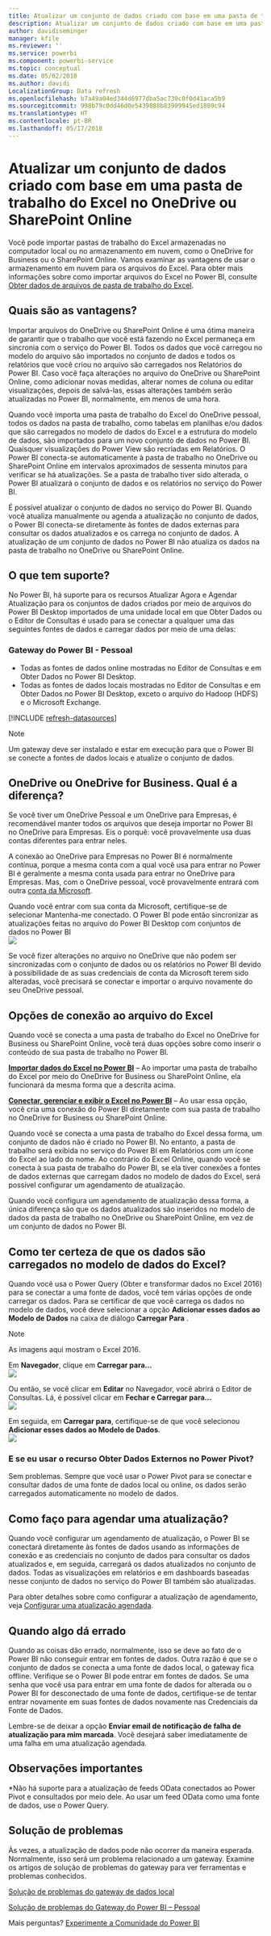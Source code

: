 ```yaml
---
title: Atualizar um conjunto de dados criado com base em uma pasta de trabalho do Excel – nuvem
description: Atualizar um conjunto de dados criado com base em uma pasta de trabalho do Excel no OneDrive ou SharePoint Online
author: davidiseminger
manager: kfile
ms.reviewer: ''
ms.service: powerbi
ms.component: powerbi-service
ms.topic: conceptual
ms.date: 05/02/2018
ms.author: davidi
LocalizationGroup: Data refresh
ms.openlocfilehash: b7a49a04ed344d6977dba5ac739c0f0d41aca5b9
ms.sourcegitcommit: 998b79c0dd46d0e5439888b83999945ed1809c94
ms.translationtype: HT
ms.contentlocale: pt-BR
ms.lasthandoff: 05/17/2018
---
```

# <a name="refresh-a-dataset-created-from-an-excel-workbook-on-onedrive-or-sharepoint-online"></a>Atualizar um conjunto de dados criado com base em uma pasta de trabalho do Excel no OneDrive ou SharePoint Online
Você pode importar pastas de trabalho do Excel armazenadas no computador local ou no armazenamento em nuvem, como o OneDrive for Business ou o SharePoint Online. Vamos examinar as vantagens de usar o armazenamento em nuvem para os arquivos do Excel. Para obter mais informações sobre como importar arquivos do Excel no Power BI, consulte [Obter dados de arquivos de pasta de trabalho do Excel](service-excel-workbook-files.md).

## <a name="what-are-the-advantages"></a>Quais são as vantagens?
Importar arquivos do OneDrive ou SharePoint Online é uma ótima maneira de garantir que o trabalho que você está fazendo no Excel permaneça em sincronia com o serviço do Power BI. Todos os dados que você carregou no modelo do arquivo são importados no conjunto de dados e todos os relatórios que você criou no arquivo são carregados nos Relatórios do Power BI. Caso você faça alterações no arquivo do OneDrive ou SharePoint Online, como adicionar novas medidas, alterar nomes de coluna ou editar visualizações, depois de salvá-las, essas alterações também serão atualizadas no Power BI, normalmente, em menos de uma hora.

Quando você importa uma pasta de trabalho do Excel do OneDrive pessoal, todos os dados na pasta de trabalho, como tabelas em planilhas e/ou dados que são carregados no modelo de dados do Excel e a estrutura do modelo de dados, são importados para um novo conjunto de dados no Power BI. Quaisquer visualizações do Power View são recriadas em Relatórios. O Power BI conecta-se automaticamente à pasta de trabalho no OneDrive ou SharePoint Online em intervalos aproximados de sessenta minutos para verificar se há atualizações. Se a pasta de trabalho tiver sido alterada, o Power BI atualizará o conjunto de dados e os relatórios no serviço do Power BI.

É possível atualizar o conjunto de dados no serviço do Power BI. Quando você atualiza manualmente ou agenda a atualização no conjunto de dados, o Power BI conecta-se diretamente às fontes de dados externas para consultar os dados atualizados e os carrega no conjunto de dados. A atualização de um conjunto de dados no Power BI não atualiza os dados na pasta de trabalho no OneDrive ou SharePoint Online. 

## <a name="whats-supported"></a>O que tem suporte?
No Power BI, há suporte para os recursos Atualizar Agora e Agendar Atualização para os conjuntos de dados criados por meio de arquivos do Power BI Desktop importados de uma unidade local em que Obter Dados ou o Editor de Consultas é usado para se conectar a qualquer uma das seguintes fontes de dados e carregar dados por meio de uma delas:  

### <a name="power-bi-gateway---personal"></a>Gateway do Power BI - Pessoal
* Todas as fontes de dados online mostradas no Editor de Consultas e em Obter Dados no Power BI Desktop.
* Todas as fontes de dados locais mostradas no Editor de Consultas e em Obter Dados no Power BI Desktop, exceto o arquivo do Hadoop (HDFS) e o Microsoft Exchange.

<!-- Refresh Data sources-->
[!INCLUDE [refresh-datasources](./includes/refresh-datasources.md)]

> [!NOTE]
> Um gateway deve ser instalado e estar em execução para que o Power BI se conecte a fontes de dados locais e atualize o conjunto de dados.
> 
> 

## <a name="onedrive-or-onedrive-for-business-whats-the-difference"></a>OneDrive ou OneDrive for Business. Qual é a diferença?
Se você tiver um OneDrive Pessoal e um OneDrive para Empresas, é recomendável manter todos os arquivos que deseja importar no Power BI no OneDrive para Empresas. Eis o porquê: você provavelmente usa duas contas diferentes para entrar neles.

A conexão ao OneDrive para Empresas no Power BI é normalmente contínua, porque a mesma conta com a qual você usa para entrar no Power BI é geralmente a mesma conta usada para entrar no OneDrive para Empresas. Mas, com o OneDrive pessoal, você provavelmente entrará com outra [conta da Microsoft](http://www.microsoft.com/account/default.aspx).

Quando você entrar com sua conta da Microsoft, certifique-se de selecionar Mantenha-me conectado. O Power BI pode então sincronizar as atualizações feitas no arquivo do Power BI Desktop com conjuntos de dados no Power BI  
    ![](media/refresh-excel-file-onedrive/refresh_signin_keepmesignedin.png)

Se você fizer alterações no arquivo no OneDrive que não podem ser sincronizadas com o conjunto de dados ou os relatórios no Power BI devido à possibilidade de as suas credenciais de conta da Microsoft terem sido alteradas, você precisará se conectar e importar o arquivo novamente do seu OneDrive pessoal.

## <a name="options-for-connecting-to-excel-file"></a>Opções de conexão ao arquivo do Excel
Quando você se conecta a uma pasta de trabalho do Excel no OneDrive for Business ou SharePoint Online, você terá duas opções sobre como inserir o conteúdo de sua pasta de trabalho no Power BI.

[**Importar dados do Excel no Power BI**](service-excel-workbook-files.md#import-or-connect-to-an-excel-workbook-from-power-bi) – Ao importar uma pasta de trabalho do Excel por meio do OneDrive for Business ou SharePoint Online, ela funcionará da mesma forma que a descrita acima.

[**Conectar, gerenciar e exibir o Excel no Power BI**](service-excel-workbook-files.md#one-excel-workbook--two-ways-to-use-it) – Ao usar essa opção, você cria uma conexão do Power BI diretamente com sua pasta de trabalho no OneDrive for Business ou SharePoint Online.

Quando você se conecta a uma pasta de trabalho do Excel dessa forma, um conjunto de dados não é criado no Power BI. No entanto, a pasta de trabalho será exibida no serviço do Power BI em Relatórios com um ícone do Excel ao lado do nome. Ao contrário do Excel Online, quando você se conecta à sua pasta de trabalho do Power BI, se ela tiver conexões a fontes de dados externas que carregam dados no modelo de dados do Excel, será possível configurar um agendamento de atualização.

Quando você configura um agendamento de atualização dessa forma, a única diferença são que os dados atualizados são inseridos no modelo de dados da pasta de trabalho no OneDrive ou SharePoint Online, em vez de um conjunto de dados no Power BI.

## <a name="how-do-i-make-sure-data-is-loaded-to-the-excel-data-model"></a>Como ter certeza de que os dados são carregados no modelo de dados do Excel?
Quando você usa o Power Query (Obter e transformar dados no Excel 2016) para se conectar a uma fonte de dados, você tem várias opções de onde carregar os dados. Para se certificar de que você carrega os dados no modelo de dados, você deve selecionar a opção **Adicionar esses dados ao Modelo de Dados** na caixa de diálogo **Carregar Para** .

> [!NOTE]
> As imagens aqui mostram o Excel 2016.
> 
> 

Em **Navegador**, clique em **Carregar para...**  
    ![](media/refresh-excel-file-onedrive/refresh_loadtodm_1.png)

Ou então, se você clicar em **Editar** no Navegador, você abrirá o Editor de Consultas. Lá, é possível clicar em **Fechar e Carregar para...**  
    ![](media/refresh-excel-file-onedrive/refresh_loadtodm_2.png)

Em seguida, em **Carregar para**, certifique-se de que você selecionou **Adicionar esses dados ao Modelo de Dados**.  
    ![](media/refresh-excel-file-onedrive/refresh_loadtodm_3.png)

### <a name="what-if-i-use-get-external-data-in-power-pivot"></a>E se eu usar o recurso Obter Dados Externos no Power Pivot?
Sem problemas. Sempre que você usar o Power Pivot para se conectar e consultar dados de uma fonte de dados local ou online, os dados serão carregados automaticamente no modelo de dados.

## <a name="how-do-i-schedule-refresh"></a>Como faço para agendar uma atualização?
Quando você configurar um agendamento de atualização, o Power BI se conectará diretamente às fontes de dados usando as informações de conexão e as credenciais no conjunto de dados para consultar os dados atualizados e, em seguida, carregará os dados atualizados no conjunto de dados. Todas as visualizações em relatórios e em dashboards baseadas nesse conjunto de dados no serviço do Power BI também são atualizadas.

Para obter detalhes sobre como configurar a atualização de agendamento, veja [Configurar uma atualização agendada](refresh-scheduled-refresh.md).

## <a name="when-things-go-wrong"></a>Quando algo dá errado
Quando as coisas dão errado, normalmente, isso se deve ao fato de o Power BI não conseguir entrar em fontes de dados. Outra razão é que se o conjunto de dados se conecta a uma fonte de dados local, o gateway fica offline. Verifique se o Power BI pode entrar em fontes de dados. Se uma senha que você usa para entrar em uma fonte de dados for alterada ou o Power BI for desconectado de uma fonte de dados, certifique-se de tentar entrar novamente em suas fontes de dados novamente nas Credenciais da Fonte de Dados.

Lembre-se de deixar a opção **Enviar email de notificação de falha de atualização para mim marcada**. Você desejará saber imediatamente de uma falha em uma atualização agendada.

## <a name="important-notes"></a>Observações importantes
\*Não há suporte para a atualização de feeds OData conectados ao Power Pivot e consultados por meio dele. Ao usar um feed OData como uma fonte de dados, use o Power Query.

## <a name="troubleshooting"></a>Solução de problemas
Às vezes, a atualização de dados pode não ocorrer da maneira esperada. Normalmente, isso será um problema relacionado a um gateway. Examine os artigos de solução de problemas do gateway para ver ferramentas e problemas conhecidos.

[Solução de problemas do gateway de dados local](service-gateway-onprem-tshoot.md)

[Solução de problemas do Gateway do Power BI – Pessoal](service-admin-troubleshooting-power-bi-personal-gateway.md)

Mais perguntas? [Experimente a Comunidade do Power BI](http://community.powerbi.com/)

